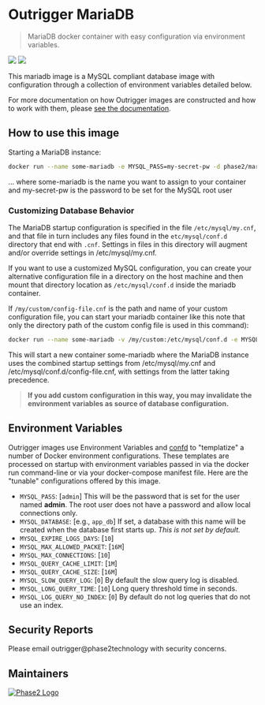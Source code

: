 
# Outrigger MariaDB

> MariaDB docker container with easy configuration via environment variables.

[![](https://images.microbadger.com/badges/version/outrigger/mariadb.svg)](https://microbadger.com/images/outrigger/mariadb "Get your own version badge on microbadger.com") [![](https://images.microbadger.com/badges/image/outrigger/mariadb.svg)](https://microbadger.com/images/outrigger/mariadb "Get your own image badge on microbadger.com")

This mariadb image is a MySQL compliant database image with configuration through
a collection of environment variables detailed below.

For more documentation on how Outrigger images are constructed and how to work
with them, please [see the documentation](http://docs.outrigger.sh/).

## How to use this image

Starting a MariaDB instance:

```bash
docker run --name some-mariadb -e MYSQL_PASS=my-secret-pw -d phase2/mariadb
```

... where some-mariadb is the name you want to assign to your container and
my-secret-pw is the password to be set for the MySQL root user

### Customizing Database Behavior

The MariaDB startup configuration is specified in the file `/etc/mysql/my.cnf`,
and that file in turn includes any files found in the `etc/mysql/conf.d`
directory that end with `.cnf`. Settings in files in this directory will augment
and/or override settings in /etc/mysql/my.cnf.

If you want to use a customized MySQL configuration, you can create your
alternative configuration file in a directory on the host machine and then mount
that directory location as `/etc/mysql/conf.d` inside the mariadb container.

If `/my/custom/config-file.cnf` is the path and name of your custom
configuration file, you can start your mariadb container like this note that
only the directory path of the custom config file is used in this command):

```bash
docker run --name some-mariadb -v /my/custom:/etc/mysql/conf.d -e MYSQL_PASS=my-secret-pw -d phase2/mariadb
```

This will start a new container some-mariadb where the MariaDB instance uses the
combined startup settings from /etc/mysql/my.cnf and
/etc/mysql/conf.d/config-file.cnf, with settings from the latter taking
precedence.

> **If you add custom configuration in this way, you may invalidate the
environment variables as source of database configuration.**

## Environment Variables

Outrigger images use Environment Variables and [confd](https://github.com/kelseyhightower/confd)
to "templatize" a number of Docker environment configurations. These templates are
processed on startup with environment variables passed in via the docker run
command-line or via your docker-compose manifest file. Here are the "tunable"
configurations offered by this image.

* `MYSQL_PASS`: [`admin`] This will be the password that is set for the user
  named **admin**.  The root user does not have a password and allow local connections only.
* `MYSQL_DATABASE`: [e.g., `app_db`] If set, a database with this name will be
created when the database first starts up. *This is not set by default.*
* `MYSQL_EXPIRE_LOGS_DAYS`: [`10`]
* `MYSQL_MAX_ALLOWED_PACKET`: [`16M`]
* `MYSQL_MAX_CONNECTIONS`: [`10`]
* `MYSQL_QUERY_CACHE_LIMIT`: [`1M`]
* `MYSQL_QUERY_CACHE_SIZE`: [`16M`]
* `MYSQL_SLOW_QUERY_LOG`: [`0`] By default the slow query log is disabled.
* `MYSQL_LONG_QUERY_TIME`: [`10`] Long query threshold time in seconds.
* `MYSQL_LOG_QUERY_NO_INDEX`: [`0`] By default do not log queries that do not use an index.

## Security Reports

Please email outrigger@phase2technology with security concerns.

## Maintainers

[![Phase2 Logo](https://www.phase2technology.com/wp-content/uploads/2015/06/logo-retina.png)](https://www.phase2technology.com)
